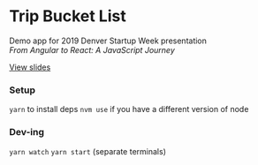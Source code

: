 # Trip Bucket List
Demo app for 2019 Denver Startup Week presentation<br>
*From Angular to React: A JavaScript Journey*

[View slides](https://slides.com/michellelim-2/angular-to-react)

### Setup
`yarn` to install deps
`nvm use` if you have a different version of node

### Dev-ing
`yarn watch`
`yarn start` (separate terminals)
